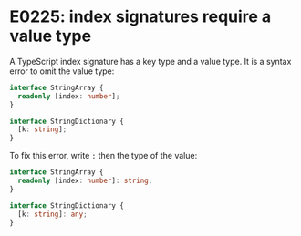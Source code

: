 # E0225: index signatures require a value type

A TypeScript index signature has a key type and a value type. It is a syntax
error to omit the value type:

```typescript
interface StringArray {
  readonly [index: number];
}

interface StringDictionary {
  [k: string];
}
```

To fix this error, write `:` then the type of the value:

```typescript
interface StringArray {
  readonly [index: number]: string;
}

interface StringDictionary {
  [k: string]: any;
}
```
